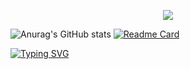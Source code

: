 <p align="center">
<img src="https://capsule-render.vercel.app/api?type=waving&color=timeGradient&height=300&&section=header&text={Hi,Researcher!}&fontSize=90&fontAlign=50&fontAlignY=30&desc={I'mHuangXun,PhD.inXMU}&descAlign=50&descSize=30&descAlignY=60&animation=twinkling" />
</p>


![Anurag's GitHub stats](https://github-readme-stats.vercel.app/api?username=ylwhxht&show_icons=true&theme=onedark)
[![Readme Card](https://github-readme-stats.vercel.app/api/pin/?username=ylwhxht&repo=SRKD-DRET)](https://github.com/ylwhxht/SRKD-DRET)

<a href="https://git.io/typing-svg"><img src="https://readme-typing-svg.demolab.com?font=Fira+Code&size=60&pause=500&color=1BE3FF&background=1B71FF00&random=true&width=1400&height=300&lines=Welcome+to+Huangxun's+GitHub+Homepage" alt="Typing SVG" /></a>
